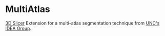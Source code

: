 MultiAtlas
==========

[3D Slicer][Slicer] Extension for a multi-atlas segmentation technique from [UNC's IDEA Group][IDEAgroup].  

[Slicer]: http://www.slicer.org "3D Slicer" 
[IDEAgroup]: http://www.med.unc.edu/bric/ideagroup "UNC IDEA Group"
